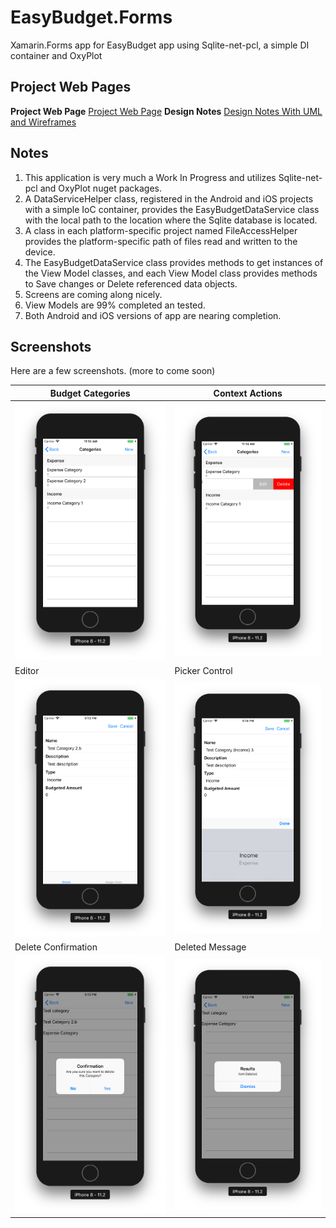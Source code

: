 # EasyBudget.Forms
Xamarin.Forms app for EasyBudget app using Sqlite-net-pcl, a simple DI container and OxyPlot

## Project Web Pages
**Project Web Page** [Project Web Page](http://www.crawfordnetsolutions.com/projects/easybudget-1-0-beta/)
**Design Notes** [Design Notes With UML and Wireframes](http://www.crawfordnetsolutions.com/projects/easybudget-1-0-beta/easybudget-design-notes-v1-0/)

## Notes
1) This application is very much a Work In Progress and utilizes Sqlite-net-pcl and OxyPlot nuget packages.
2) A DataServiceHelper class, registered in the Android and iOS projects with a simple IoC container, provides the EasyBudgetDataService class with the local path to the location where the Sqlite database is located. 
3) A class in each platform-specific project named FileAccessHelper provides the platform-specific path of files read and written to the device.
4) The EasyBudgetDataService class provides methods to get instances of the View Model classes, and each View Model class provides methods to Save changes or Delete referenced data objects.
5) Screens are coming along nicely. 
6) View Models are 99% completed an tested. 
7) Both Android and iOS versions of app are nearing completion.

## Screenshots
Here are a few screenshots. (more to come soon)

Budget Categories | Context Actions
--------|--------
![Categories](./images/budget_categories_listview.png) | ![Context](./images/budget_categories_listview_contextactions.png)
Editor | Picker Control
![Editor](./images/budget_category_editor.png) | ![Picker](./images/budget_category_edits_picker.png)
Delete Confirmation | Deleted Message
![Confirmation](./images/budget_category_delete_confirmation.png) | ![Message](./images/budget_category_deleted_message.png)

